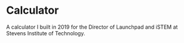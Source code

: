 # Calculator
A calculator I built in 2019 for the Director of Launchpad and iSTEM at Stevens Institute of Technology.
